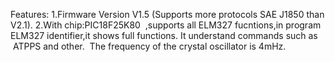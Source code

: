 Features:
1.Firmware Version V1.5 (Supports more protocols SAE J1850 than V2.1).
2.With chip:PIC18F25K80  ,supports all ELM327 fucntions,in program ELM327 identifier,it shows full functions.
It understand commands such as  ATPPS and other. 
The frequency of the crystal oscillator is 4mHz.
